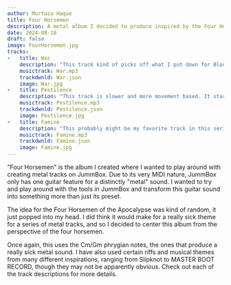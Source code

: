```yaml
---
author: Murtaza Haque
title: Four Horsemen
description: A metal album I decided to produce inspired by the Four Horsemen of the Apocalypse.
date: 2024-08-18
draft: false
image: FourHorsemen.jpg
tracks:
-   title: War
    description: "This track kind of picks off what I put down for Bloodlust, another track I've made that you can check out on this site. I wanted to go full-blown metal for this, but the distortion probably got the best of the track. It took over 7 iterations to get it to a point where it sounded alright, but considering how the newer tracks like Famine turned out, I might revisit it once more to boost the volume and rid the distortion. I happened to have also used a small Cm phyrgian riff from the start of \"Pyschosocial\" by Slipknot. This is also where I began to play around with panning effects, and the outcome was great!" 
    musictrack: War.mp3
    trackdwnld: War.json
    image: War.jpg
-   title: Pestilence
    description: "This track is slower and more movement based. It starts of slow, representing the spread and behavior of disease. Then it slowly slides into a metal structure and a solid groove towards the middle. Not one of the most exciting tracks per say, but I still think it turned out quite nice. I happened to use some progressive or \"djent\" sounding parts of the track from a song callled \"Through Purgatory\" by a very niche band called \"City of Dis.\" I also must add, the ending certainly turned out very nice, and I might do something like that again!"
    musictrack: Pestilence.mp3
    trackdwnld: Pestilence.json
    image: Pestilence.jpg
-   title: Famine
    description: "This probably might be my favorite track in this series. This was where I utilized the pan effects and layering of different instruments to create a louder, richer guitar sound without any of the distortion that comes with the lower octaves. Then, I simply took advantage of the pan effects to create really cool effects and fun musical melodies within the track, especially the section where the \"peak\" of the piece is achieved (measure 29 to be exact). The breakdown also has a fun little section before entering into shred. Overall, the piece is just a whole lot of fun and I really enjoyed trying to perfect this style. I got one of the sections from a track by MASTER BOOT RECORD called \"DBLSPACE.EXE.\" I just shifted that section in a different key signature and made it match the tempo of the track, which is a bit faster."
    musictrack: Famine.mp3
    trackdwnld: Famine.json
    image: Famine.jpg
---
```


"Four Horsemen" is the album I created where I wanted to play around with creating metal tracks on JummBox. Due to its very MIDI nature, JummBox only has one guitar feature for a distinctly "metal" sound. I wanted to try and play around with the tools in JummBox and transform this guitar sound into something more than just its preset. 

The idea for the Four Horsemen of the Apocalypse was kind of random, it just popped into my head. I did think it would make for a really sick theme for a series of metal tracks, and so I decided to center this album from the perspective of the four horsemen. 

Once again, this uses the Cm/Gm phrygian notes, the ones that produce a really sick metal sound. I have also used certain riffs and musical themes from many different inspirations, ranging from Slipknot to MASTER BOOT RECORD, though they may not be apparently obvious. Check out each of the track descriptions for more details.